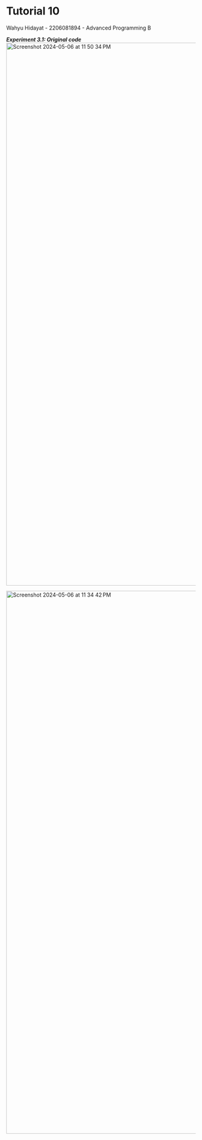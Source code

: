 # Tutorial 10 
Wahyu Hidayat - 2206081894 - Advanced Programming B

***Experiment 3.1: Original code***
<img width="1440" alt="Screenshot 2024-05-06 at 11 50 34 PM" src="https://github.com/wahyuhiddayat/advprog-module10-webchat-using-yew/assets/119432989/b5aacfef-7f6f-4024-81b4-4cf099fa2c97">

<img width="1440" alt="Screenshot 2024-05-06 at 11 34 42 PM" src="https://github.com/wahyuhiddayat/advprog-module10-webchat-using-yew/assets/119432989/2922dd7e-f49d-4b04-8b04-45cb3b4b0529">
